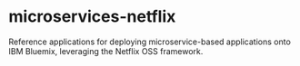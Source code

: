 # microservices-netflix
Reference applications for deploying microservice-based applications onto IBM Bluemix, leveraging the Netflix OSS framework.
